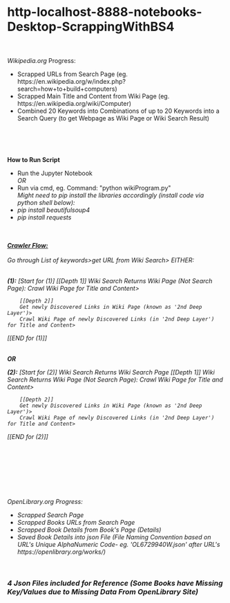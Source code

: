 # http-localhost-8888-notebooks-Desktop-ScrappingWithBS4

<br>
<br>
<i>Wikipedia.org</i> Progress:
<br> 
<ul>
<li>Scrapped URLs from Search Page (eg. https://en.wikipedia.org/w/index.php?search=how+to+build+computers)</li>
<li>Scrapped Main Title and Content from Wiki Page (eg. https://en.wikipedia.org/wiki/Computer)</li>
<li>Combined 20 Keywords into Combinations of up to 20 Keywords into a Search Query (to get Webpage as Wiki Page or Wiki Search Result)</li>
</ul>
<br>
<br>
<br>

<b>How to Run Script</b>
<br>
<ul>
<li>Run the Jupyter Notebook</li>
<i>OR</i>
<li>Run via cmd, eg. Command: "python wikiProgram.py"</li>
<i>Might need to pip install the libraries accordingly (install code via python shell below):<br>
<li>pip install beautifulsoup4</li>
<li>pip install requests</li>
</ul>

<br>
<br>
<b><u>Crawler Flow:</u></b>
<br>

<br>
Go through List of keywords>get URL from Wiki Search> EITHER: 
<br>
<br>

<b>(1):</b> 
<i>[Start for (1)]</i>
    [[Depth 1]]
    Wiki Search Returns Wiki Page (Not Search Page):
    Crawl Wiki Page for Title and Content>

        [[Depth 2]]
        Get newly Discovered Links in Wiki Page (known as '2nd Deep Layer')>
        Crawl Wiki Page of newly Discovered Links (in '2nd Deep Layer') for Title and Content>
<i>[[END for (1)]]</i>
<br>
<br>

<b>OR</b>
<br>

<b>(2):</b> 
<i>[Start for (2)]</i>
    Wiki Search Returns Wiki Search Page
    [[Depth 1]]
    Wiki Search Returns Wiki Page (Not Search Page):
    Crawl Wiki Page for Title and Content>

        [[Depth 2]]
        Get newly Discovered Links in Wiki Page (known as '2nd Deep Layer')>
        Crawl Wiki Page of newly Discovered Links (in '2nd Deep Layer') for Title and Content>
<i>[[END for (2)]]</i>
<br>
<br>
<br>
<br>
<br>
<br>
<br>


<br>
<i>OpenLibrary.org</i> Progress:
<br> 
<ul>
<li>Scrapped Search Page</li>
<li>Scrapped Books URLs from Search Page</li>
<li>Scrapped Book Details from Book's Page (Details)</li>
<li> Saved Book Details into json File (File Naming Convention based on URL's Unique AlphaNumeric Code- eg. 'OL6729940W.json' after URL's <i>https://openlibrary.org/works/</i>)
</ul>
<br>
<h3> 4 Json Files included for Reference (Some Books have Missing Key/Values due to Missing Data From OpenLibrary Site)